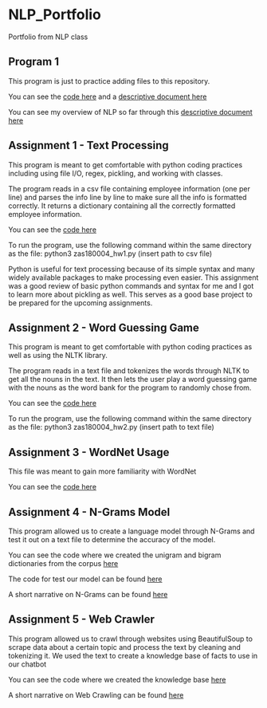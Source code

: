# NLP_Portfolio
Portfolio from NLP class

## Program 1

This program is just to practice adding files to this repository.

You can see the [code here](program1.py) and a [descriptive document here](Sample_Document.pdf)

You can see my overview of NLP so far  through this [descriptive document here](Overview_NLP.pdf)

## Assignment 1 - Text Processing

This program is meant to get comfortable with python coding practices including using file I/O, 
regex, pickling, and working with classes.

The program reads in a csv file containing employee information (one per line) and parses the info
line by line to make sure all the info is formatted correctly. It returns a dictionary containing all the 
correctly formatted employee information.

You can see the [code here](NLP_Homework1/zas180004_hw1.py)

To run the program, use the following command within the same directory as the file:
python3 zas180004_hw1.py (insert path to csv file)

Python is useful for text processing because of its simple syntax and many widely
available packages to make processing even easier. This assignment was a good review
of basic python commands and syntax for me and I got to learn more about pickling as well.
This serves as a good base project to be prepared for the upcoming assignments.


## Assignment 2 - Word Guessing Game

This program is meant to get comfortable with python coding practices as well as using the NLTK library.

The program reads in a text file and tokenizes the words through NLTK to get all the nouns
in the text. It then lets the user play a word guessing game with the nouns as the word bank
for the program to randomly chose from.

You can see the [code here](NLP_Homework2/zas180004_hw2.py)

To run the program, use the following command within the same directory as the file:
python3 zas180004_hw2.py (insert path to text file)

## Assignment 3 - WordNet Usage

This file was meant to gain more familiarity with WordNet

You can see the [code here](WordNet_Assignment.pdf)

## Assignment 4 - N-Grams Model

This program allowed us to create a language model through N-Grams and test it out on a text file to determine
the accuracy of the model.

You can see the code where we created the unigram and bigram dictionaries from the corpus
[here](NLP_Homework3/zas180004_hw3_program1.py)

The code for test our model can be found [here](NLP_Homework3/zas180004_hw3_program2.py)

A short narrative on N-Grams can be found [here](NLP_Homework3/N-gram-narrative.pdf)

## Assignment 5 - Web Crawler

This program allowed us to crawl through websites using BeautifulSoup to scrape data about a certain topic and process
the text by cleaning and tokenizing it. We used the text to create a knowledge base of facts to use in our chatbot

You can see the code where we created the knowledge base
[here](NLP_Homework5/zas180004_hw5.py)

A short narrative on Web Crawling can be found [here](NLP_Homework5/Web_Crawler_Report.pdf)